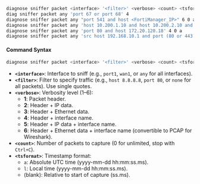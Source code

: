 ```bash
diagnose sniffer packet <interface> '<filter>' <verbose> <count> <tsformat>
diag sniffer packet any 'port 67 or port 68' 4
diagnose sniffer packet any "port 541 and host <FortiManager_IP>" 6 0 a
diagnose sniffer packet any 'host 10.200.1.10 and host 10.200.2.10 and icmp' 4 0 a
diagnose sniffer packet any 'port 80 and host 172.20.120.18' 4 0 a
diagnose sniffer packet any 'src host 192.168.10.1 and port (80 or 443 or 8080)' 4 0 a
```
#### Command Syntax
```bash
diagnose sniffer packet <interface> '<filter>' <verbose> <count> <tsformat>
```
- **`<interface>`**: Interface to sniff (e.g., `port1`, `wan1`, or `any` for all interfaces).
- **`<filter>`**: Filter to specify traffic (e.g., `host 8.8.8.8`, `port 80`, or `none` for all packets). Use single quotes.
- **`<verbose>`**: Verbosity level (1–6):
  - **1**: Packet header.
  - **2**: Header + IP data.
  - **3**: Header + Ethernet data.
  - **4**: Header + interface name.
  - **5**: Header + IP data + interface name.
  - **6**: Header + Ethernet data + interface name (convertible to PCAP for Wireshark).
- **`<count>`**: Number of packets to capture (0 for unlimited, stop with `Ctrl+C`).
- **`<tsformat>`**: Timestamp format:
  - `a`: Absolute UTC time (yyyy-mm-dd hh:mm:ss.ms).
  - `l`: Local time (yyyy-mm-dd hh:mm:ss.ms).
  - (blank): Relative to start of capture (ss.ms).